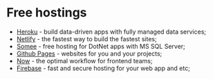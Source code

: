 # Free hostings

- [Heroku](https://www.heroku.com/) - build data-driven apps with fully managed data services;
- [Netlify](https://www.netlify.com/) - the fastest way to build the fastest sites;
- [Somee](https://somee.com/) - free hosting for DotNet apps with MS SQL Server;
- [Github Pages](https://pages.github.com/) - websites for you and your projects;
- [Now](https://vercel.com/) - the optimal workflow for frontend teams;
- [Firebase](https://firebase.google.com/docs/hosting/) - fast and secure hosting for your web app and etc;
